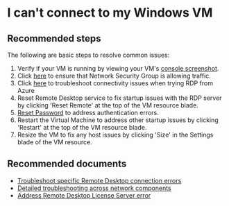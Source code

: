 
<properties
    pageTitle="I can't connect to my Windows VM"
    description="I can't connect to my Windows VM "
    service="microsoft.classiccompute"
    resource="virtualmachines"
    authors="kasparks"
    displayOrder="1"
    selfHelpType="resource"
    supportTopicIds=""
    resourceTags="windows, WindowsSQL"
    productPesIds=""
    cloudEnvironments="MoonCake"
 />

# I can't connect to my Windows VM

## **Recommended steps**

The following are basic steps to resolve common issues:<br>

1. Verify if your VM is running by viewing your VM's [console screenshot](data-blade:Microsoft_Azure_Classic_Compute.VirtualMachineSerialConsoleLogBlade.id.$resourceId).<br>
2. Click [here](data-blade:microsoft_azure_network.verifyipflowblade.vmId.$resourceId) to ensure that Network Security Group is allowing traffic.<br>
3. Click [here](data-blade:microsoft_azure_network.NetworkWatcherConnectivityBlade.id.$resourceId) to troubleshoot connectivity issues when trying RDP from Azure
4. Reset Remote Desktop service to fix startup issues with the RDP server by clicking 'Reset Remote' at the top of the VM resource blade.<br>
5. [Reset Password](data-blade:Microsoft_Azure_Classic_Compute.PasswordResetBlade.id.$resourceId) to address authentication errors.<br>
6. Restart the Virtual Machine to address other startup issues by clicking 'Restart' at the top of the VM resource blade.<br>
7. Resize the VM to fix any host issues by clicking 'Size' in the Settings blade of the VM resource.<br>

## **Recommended documents**

* [Troubleshoot specific Remote Desktop connection errors](https://docs.azure.cn/virtual-machines/windows/troubleshoot-rdp-connection#troubleshoot-specific-remote-desktop-connection-errors)<br>
* [Detailed troubleshooting across network components](https://docs.azure.cn/virtual-machines/windows/detailed-troubleshoot-rdp/)<br>
* [Address Remote Desktop License Server error](https://docs.azure.cn/virtual-machines/windows/troubleshoot-specific-rdp-errors#rdplicense)
